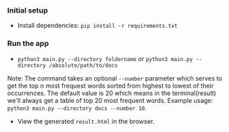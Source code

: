 ### Initial setup
- Install dependencies: `pip install -r requirements.txt`

### Run the app
- `python3 main.py --directory foldername` or `python3 main.py --directory /absolute/path/to/docs`

Note: The command takes an optional `--number` parameter which serves to get the top n most frequest words sorted from highest to lowest of their occurrences. The default value is 20 which means in the terminal(result) we'll always get a table of top 20 most frequent words. Example usage: `python3 main.py --directory docs --number 10`.

- View the generated `result.html` in the browser.